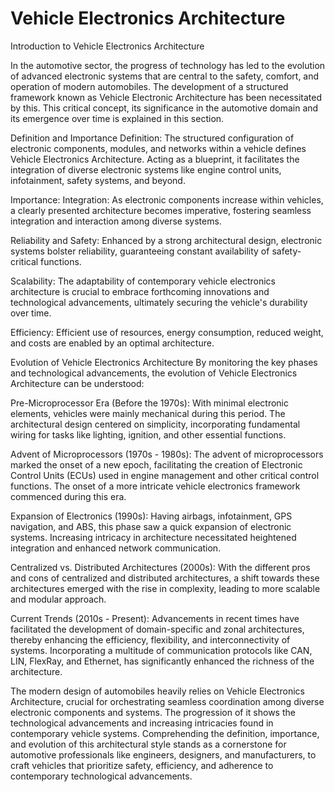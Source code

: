 # Vehicle Electronics Architecture

Introduction to Vehicle Electronics Architecture

In the automotive sector, the progress of technology has led to the evolution of advanced electronic systems that are central to the safety, comfort, and operation of modern automobiles. The development of a structured framework known as Vehicle Electronic Architecture has been necessitated by this. This critical concept, its significance in the automotive domain and its emergence over time is explained in this section.

Definition and Importance
Definition: The structured configuration of electronic components, modules, and networks within a vehicle defines Vehicle Electronics Architecture. Acting as a blueprint, it facilitates the integration of diverse electronic systems like engine control units, infotainment, safety systems, and beyond.

Importance:
Integration: As electronic components increase within vehicles, a clearly presented architecture becomes imperative, fostering seamless integration and interaction among diverse systems.

Reliability and Safety: Enhanced by a strong architectural design, electronic systems bolster reliability, guaranteeing constant availability of safety-critical functions.

Scalability: The adaptability of contemporary vehicle electronics architecture is crucial to embrace forthcoming innovations and technological advancements, ultimately securing the vehicle's durability over time.

Efficiency: Efficient use of resources, energy consumption, reduced weight, and costs are enabled by an optimal architecture.

Evolution of Vehicle Electronics Architecture
By monitoring the key phases and technological advancements, the evolution of Vehicle Electronics Architecture can be understood:

Pre-Microprocessor Era (Before the 1970s): With minimal electronic elements, vehicles were mainly mechanical during this period. The architectural design centered on simplicity, incorporating fundamental wiring for tasks like lighting, ignition, and other essential functions.

Advent of Microprocessors (1970s - 1980s): The advent of microprocessors marked the onset of a new epoch, facilitating the creation of Electronic Control Units (ECUs) used in engine management and other critical control functions. The onset of a more intricate vehicle electronics framework commenced during this era.

Expansion of Electronics (1990s): Having airbags, infotainment, GPS navigation, and ABS, this phase saw a quick expansion of electronic systems. Increasing intricacy in architecture necessitated heightened integration and enhanced network communication.

Centralized vs. Distributed Architectures (2000s): With the different pros and cons of centralized and distributed architectures, a shift towards these architectures emerged with the rise in complexity, leading to more scalable and modular approach.

Current Trends (2010s - Present): Advancements in recent times have facilitated the development of domain-specific and zonal architectures, thereby enhancing the efficiency, flexibility, and interconnectivity of systems. Incorporating a multitude of communication protocols like CAN, LIN, FlexRay, and Ethernet, has significantly enhanced the richness of the architecture.

The modern design of automobiles heavily relies on Vehicle Electronics Architecture, crucial for orchestrating seamless coordination among diverse electronic components and systems. The progression of it shows the technological advancements and increasing intricacies found in contemporary vehicle systems. Comprehending the definition, importance, and evolution of this architectural style stands as a cornerstone for automotive professionals like engineers, designers, and manufacturers, to craft vehicles that prioritize safety, efficiency, and adherence to contemporary technological advancements.